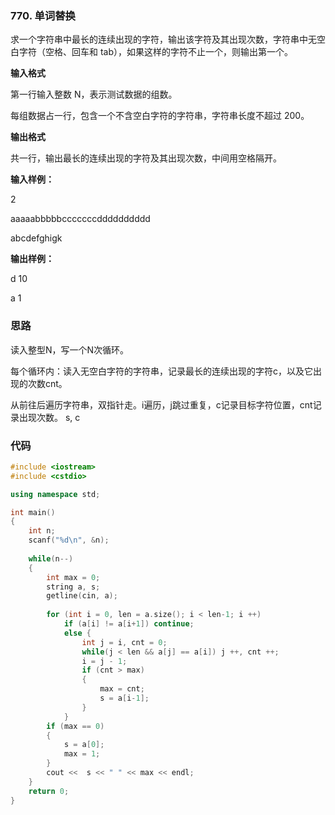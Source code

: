 ### 770. 单词替换
求一个字符串中最长的连续出现的字符，输出该字符及其出现次数，字符串中无空白字符（空格、回车和 tab），如果这样的字符不止一个，则输出第一个。

**输入格式**

第一行输入整数 N，表示测试数据的组数。

每组数据占一行，包含一个不含空白字符的字符串，字符串长度不超过 200。

**输出格式**

共一行，输出最长的连续出现的字符及其出现次数，中间用空格隔开。

**输入样例：** 

2

aaaaabbbbbcccccccdddddddddd

abcdefghigk

**输出样例：** 

d 10

a 1

### 思路

读入整型N，写一个N次循环。

每个循环内：读入无空白字符的字符串，记录最长的连续出现的字符c，以及它出现的次数cnt。

从前往后遍历字符串，双指针走。i遍历，j跳过重复，c记录目标字符位置，cnt记录出现次数。
s, c
### 代码
```c++
#include <iostream>
#include <cstdio>

using namespace std;

int main()
{
    int n;
    scanf("%d\n", &n);
    
    while(n--) 
    {
        int max = 0;
        string a, s;
        getline(cin, a);
        
        for (int i = 0, len = a.size(); i < len-1; i ++)
            if (a[i] != a[i+1]) continue;
            else {
                int j = i, cnt = 0;
                while(j < len && a[j] == a[i]) j ++, cnt ++;
                i = j - 1;
                if (cnt > max)
                {
                    max = cnt;
                    s = a[i-1];
                }
            }
        if (max == 0)
        {
            s = a[0];
            max = 1;
        }
        cout <<  s << " " << max << endl;
    }
    return 0;
}
```
